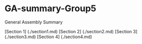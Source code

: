 # GA-summary-Group5
General Assembly Summary 

[Section 1] (./section1.md)
[Section 2] (./section2.md)
[Section 3] (./section3.md)
[Section 4] (./section4.md)